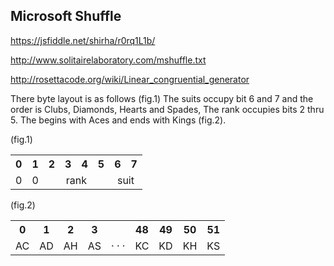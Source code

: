 
## Microsoft Shuffle

https://jsfiddle.net/shirha/r0rq1L1b/

http://www.solitairelaboratory.com/mshuffle.txt

http://rosettacode.org/wiki/Linear_congruential_generator

There byte layout is as follows (fig.1) The suits occupy bit 6 and 7 and the order is Clubs, Diamonds, Hearts and Spades, The rank occupies bits 2 thru 5. The begins with Aces and ends with Kings (fig.2).

(fig.1)
<table>
<tr><th>0<th>1<th>2<th>3<th>4<th>5<th>6<th>7
<tr><td>0<td>0<td colspan=4 align=center>rank<td colspan=2 align=center>suit
</table>


(fig.2)
<table>
<tr><th>0<th>1<th>2<th>3<th> <th>48<th>49<th>50<th>51
<tr><td>AC<td>AD<td>AH<td>AS<td>· · ·<td>KC<td>KD<td>KH<td>KS
</table>


